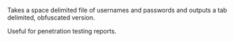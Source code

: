 Takes a space delimited file of usernames and passwords and outputs a tab delimited, obfuscated version.

Useful for penetration testing reports.
